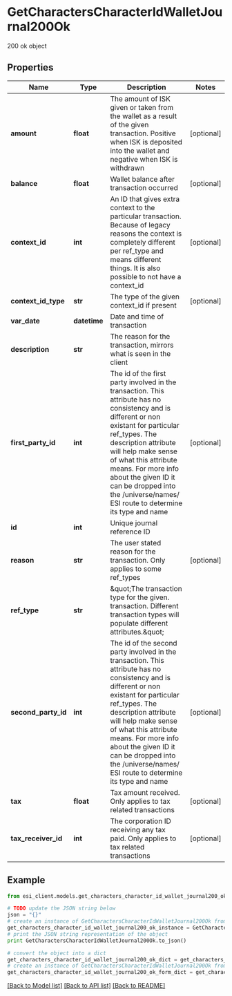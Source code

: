 # GetCharactersCharacterIdWalletJournal200Ok

200 ok object

## Properties

Name | Type | Description | Notes
------------ | ------------- | ------------- | -------------
**amount** | **float** | The amount of ISK given or taken from the wallet as a result of the given transaction. Positive when ISK is deposited into the wallet and negative when ISK is withdrawn | [optional] 
**balance** | **float** | Wallet balance after transaction occurred | [optional] 
**context_id** | **int** | An ID that gives extra context to the particular transaction. Because of legacy reasons the context is completely different per ref_type and means different things. It is also possible to not have a context_id | [optional] 
**context_id_type** | **str** | The type of the given context_id if present | [optional] 
**var_date** | **datetime** | Date and time of transaction | 
**description** | **str** | The reason for the transaction, mirrors what is seen in the client | 
**first_party_id** | **int** | The id of the first party involved in the transaction. This attribute has no consistency and is different or non existant for particular ref_types. The description attribute will help make sense of what this attribute means. For more info about the given ID it can be dropped into the /universe/names/ ESI route to determine its type and name | [optional] 
**id** | **int** | Unique journal reference ID | 
**reason** | **str** | The user stated reason for the transaction. Only applies to some ref_types | [optional] 
**ref_type** | **str** | \&quot;The transaction type for the given. transaction. Different transaction types will populate different attributes.\&quot; | 
**second_party_id** | **int** | The id of the second party involved in the transaction. This attribute has no consistency and is different or non existant for particular ref_types. The description attribute will help make sense of what this attribute means. For more info about the given ID it can be dropped into the /universe/names/ ESI route to determine its type and name | [optional] 
**tax** | **float** | Tax amount received. Only applies to tax related transactions | [optional] 
**tax_receiver_id** | **int** | The corporation ID receiving any tax paid. Only applies to tax related transactions | [optional] 

## Example

```python
from esi_client.models.get_characters_character_id_wallet_journal200_ok import GetCharactersCharacterIdWalletJournal200Ok

# TODO update the JSON string below
json = "{}"
# create an instance of GetCharactersCharacterIdWalletJournal200Ok from a JSON string
get_characters_character_id_wallet_journal200_ok_instance = GetCharactersCharacterIdWalletJournal200Ok.from_json(json)
# print the JSON string representation of the object
print GetCharactersCharacterIdWalletJournal200Ok.to_json()

# convert the object into a dict
get_characters_character_id_wallet_journal200_ok_dict = get_characters_character_id_wallet_journal200_ok_instance.to_dict()
# create an instance of GetCharactersCharacterIdWalletJournal200Ok from a dict
get_characters_character_id_wallet_journal200_ok_form_dict = get_characters_character_id_wallet_journal200_ok.from_dict(get_characters_character_id_wallet_journal200_ok_dict)
```
[[Back to Model list]](../README.md#documentation-for-models) [[Back to API list]](../README.md#documentation-for-api-endpoints) [[Back to README]](../README.md)


